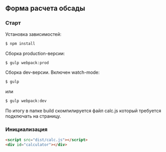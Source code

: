 ## Форма расчета обсады

### Старт

Установка зависимостей:

```sh
$ npm install
```

Сборка production-версии:

```sh
$ gulp webpack:prod
```

Сборка dev-версии. Включен watch-mode:

```sh
$ gulp
```
или
```sh
$ gulp webpack:dev
```
По итогу в папке build скомпилируется файл calc.js который требуется подключать на страницу.

### Инициализация
```html
<script src="dist/calc.js"></script>
<div id="calculator"></div>
```